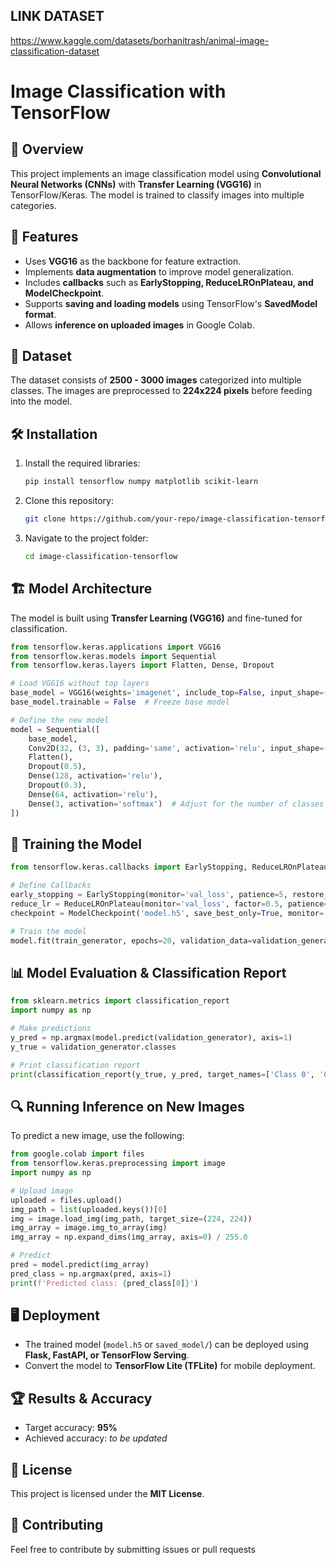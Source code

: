## LINK DATASET 
https://www.kaggle.com/datasets/borhanitrash/animal-image-classification-dataset

# Image Classification with TensorFlow

## 📌 Overview
This project implements an image classification model using **Convolutional Neural Networks (CNNs)** with **Transfer Learning (VGG16)** in TensorFlow/Keras. The model is trained to classify images into multiple categories.

## 🚀 Features
- Uses **VGG16** as the backbone for feature extraction.
- Implements **data augmentation** to improve model generalization.
- Includes **callbacks** such as **EarlyStopping, ReduceLROnPlateau, and ModelCheckpoint**.
- Supports **saving and loading models** using TensorFlow's **SavedModel format**.
- Allows **inference on uploaded images** in Google Colab.

## 📂 Dataset
The dataset consists of **2500 - 3000 images** categorized into multiple classes. The images are preprocessed to **224x224 pixels** before feeding into the model.

## 🛠 Installation
1. Install the required libraries:
   ```bash
   pip install tensorflow numpy matplotlib scikit-learn
   ```
2. Clone this repository:
   ```bash
   git clone https://github.com/your-repo/image-classification-tensorflow.git
   ```
3. Navigate to the project folder:
   ```bash
   cd image-classification-tensorflow
   ```

## 🏗 Model Architecture
The model is built using **Transfer Learning (VGG16)** and fine-tuned for classification.
```python
from tensorflow.keras.applications import VGG16
from tensorflow.keras.models import Sequential
from tensorflow.keras.layers import Flatten, Dense, Dropout

# Load VGG16 without top layers
base_model = VGG16(weights='imagenet', include_top=False, input_shape=(224, 224, 3))
base_model.trainable = False  # Freeze base model

# Define the new model
model = Sequential([
    base_model,
    Conv2D(32, (3, 3), padding='same', activation='relu', input_shape=(224, 224, 3)),
    Flatten(),
    Dropout(0.5),
    Dense(128, activation='relu'),
    Dropout(0.3),
    Dense(64, activation='relu'),
    Dense(3, activation='softmax')  # Adjust for the number of classes
])
```

## 🎯 Training the Model
```python
from tensorflow.keras.callbacks import EarlyStopping, ReduceLROnPlateau, ModelCheckpoint

# Define Callbacks
early_stopping = EarlyStopping(monitor='val_loss', patience=5, restore_best_weights=True)
reduce_lr = ReduceLROnPlateau(monitor='val_loss', factor=0.5, patience=5, min_lr=1e-6)
checkpoint = ModelCheckpoint('model.h5', save_best_only=True, monitor='val_loss', mode='min')

# Train the model
model.fit(train_generator, epochs=20, validation_data=validation_generator, callbacks=[early_stopping, reduce_lr, checkpoint])
```

## 📊 Model Evaluation & Classification Report
```python
from sklearn.metrics import classification_report
import numpy as np

# Make predictions
y_pred = np.argmax(model.predict(validation_generator), axis=1)
y_true = validation_generator.classes

# Print classification report
print(classification_report(y_true, y_pred, target_names=['Class 0', 'Class 1', 'Class 2']))
```

## 🔍 Running Inference on New Images
To predict a new image, use the following:
```python
from google.colab import files
from tensorflow.keras.preprocessing import image
import numpy as np

# Upload image
uploaded = files.upload()
img_path = list(uploaded.keys())[0]
img = image.load_img(img_path, target_size=(224, 224))
img_array = image.img_to_array(img)
img_array = np.expand_dims(img_array, axis=0) / 255.0

# Predict
pred = model.predict(img_array)
pred_class = np.argmax(pred, axis=1)
print(f'Predicted class: {pred_class[0]}')
```

## 🖥 Deployment
- The trained model (`model.h5` or `saved_model/`) can be deployed using **Flask, FastAPI, or TensorFlow Serving**.
- Convert the model to **TensorFlow Lite (TFLite)** for mobile deployment.

## 🏆 Results & Accuracy
- Target accuracy: **95%**
- Achieved accuracy: _to be updated_

## 📜 License
This project is licensed under the **MIT License**.

## 🤝 Contributing
Feel free to contribute by submitting issues or pull requests
